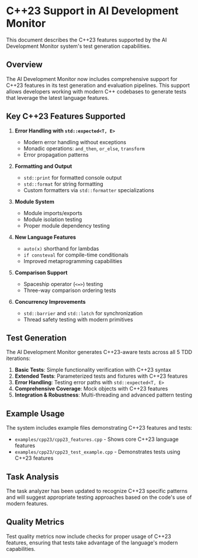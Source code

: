 # C++23 Support in AI Development Monitor

This document describes the C++23 features supported by the AI Development Monitor system's test generation capabilities.

## Overview

The AI Development Monitor now includes comprehensive support for C++23 features in its test generation and evaluation pipelines. This support allows developers working with modern C++ codebases to generate tests that leverage the latest language features.

## Key C++23 Features Supported

1. **Error Handling with `std::expected<T, E>`**
   - Modern error handling without exceptions
   - Monadic operations: `and_then`, `or_else`, `transform`
   - Error propagation patterns

2. **Formatting and Output**
   - `std::print` for formatted console output
   - `std::format` for string formatting
   - Custom formatters via `std::formatter` specializations

3. **Module System**
   - Module imports/exports
   - Module isolation testing
   - Proper module dependency testing

4. **New Language Features**
   - `auto(x)` shorthand for lambdas
   - `if consteval` for compile-time conditionals
   - Improved metaprogramming capabilities

5. **Comparison Support**
   - Spaceship operator (`<=>`) testing
   - Three-way comparison ordering tests

6. **Concurrency Improvements**
   - `std::barrier` and `std::latch` for synchronization
   - Thread safety testing with modern primitives

## Test Generation

The AI Development Monitor generates C++23-aware tests across all 5 TDD iterations:

1. **Basic Tests**: Simple functionality verification with C++23 syntax
2. **Extended Tests**: Parameterized tests and fixtures with C++23 features
3. **Error Handling**: Testing error paths with `std::expected<T, E>`
4. **Comprehensive Coverage**: Mock objects with C++23 features
5. **Integration & Robustness**: Multi-threading and advanced pattern testing

## Example Usage

The system includes example files demonstrating C++23 features and tests:

- `examples/cpp23/cpp23_features.cpp` - Shows core C++23 language features
- `examples/cpp23/cpp23_test_example.cpp` - Demonstrates tests using C++23 features

## Task Analysis

The task analyzer has been updated to recognize C++23 specific patterns and will suggest appropriate testing approaches based on the code's use of modern features.

## Quality Metrics

Test quality metrics now include checks for proper usage of C++23 features, ensuring that tests take advantage of the language's modern capabilities.
